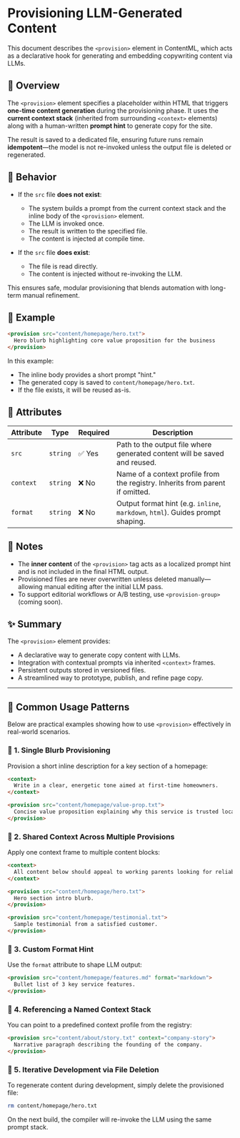 # Provisioning LLM-Generated Content

This document describes the `<provision>` element in ContentML, which acts as a declarative hook for generating and embedding copywriting content via LLMs.

## 📘 Overview

The `<provision>` element specifies a placeholder within HTML that triggers **one-time content generation** during the provisioning phase. It uses the **current context stack** (inherited from surrounding `<context>` elements) along with a human-written **prompt hint** to generate copy for the site.

The result is saved to a dedicated file, ensuring future runs remain **idempotent**—the model is not re-invoked unless the output file is deleted or regenerated.

## 🔧 Behavior

* If the `src` file **does not exist**:

  * The system builds a prompt from the current context stack and the inline body of the `<provision>` element.
  * The LLM is invoked once.
  * The result is written to the specified file.
  * The content is injected at compile time.

* If the `src` file **does exist**:

  * The file is read directly.
  * The content is injected without re-invoking the LLM.

This ensures safe, modular provisioning that blends automation with long-term manual refinement.

## 🧩 Example

```html
<provision src="content/homepage/hero.txt">
  Hero blurb highlighting core value proposition for the business
</provision>
```

In this example:

* The inline body provides a short prompt "hint."
* The generated copy is saved to `content/homepage/hero.txt`.
* If the file exists, it will be reused as-is.

## 🧪 Attributes

| Attribute | Type     | Required | Description                                                                    |
| --------- | -------- | -------- | ------------------------------------------------------------------------------ |
| `src`     | `string` | ✅ Yes    | Path to the output file where generated content will be saved and reused.      |
| `context` | `string` | ❌ No     | Name of a context profile from the registry. Inherits from parent if omitted.  |
| `format`  | `string` | ❌ No     | Output format hint (e.g. `inline`, `markdown`, `html`). Guides prompt shaping. |

## 🧠 Notes

* The **inner content** of the `<provision>` tag acts as a localized prompt hint and is not included in the final HTML output.
* Provisioned files are never overwritten unless deleted manually—allowing manual editing after the initial LLM pass.
* To support editorial workflows or A/B testing, use `<provision-group>` (coming soon).

## ✨ Summary

The `<provision>` element provides:

* A declarative way to generate copy content with LLMs.
* Integration with contextual prompts via inherited `<context>` frames.
* Persistent outputs stored in versioned files.
* A streamlined way to prototype, publish, and refine page copy.

----

## 🧰 Common Usage Patterns

Below are practical examples showing how to use `<provision>` effectively in real-world scenarios.

### 🔹 1. Single Blurb Provisioning

Provision a short inline description for a key section of a homepage:

```html
<context>
  Write in a clear, energetic tone aimed at first-time homeowners.
</context>

<provision src="content/homepage/value-prop.txt">
  Concise value proposition explaining why this service is trusted locally.
</provision>
```

### 🔹 2. Shared Context Across Multiple Provisions

Apply one context frame to multiple content blocks:

```html
<context>
  All content below should appeal to working parents looking for reliable, affordable service.
</context>

<provision src="content/homepage/hero.txt">
  Hero section intro blurb.
</provision>

<provision src="content/homepage/testimonial.txt">
  Sample testimonial from a satisfied customer.
</provision>
```

### 🔹 3. Custom Format Hint

Use the `format` attribute to shape LLM output:

```html
<provision src="content/homepage/features.md" format="markdown">
  Bullet list of 3 key service features.
</provision>
```

### 🔹 4. Referencing a Named Context Stack

You can point to a predefined context profile from the registry:

```html
<provision src="content/about/story.txt" context="company-story">
  Narrative paragraph describing the founding of the company.
</provision>
```

### 🔹 5. Iterative Development via File Deletion

To regenerate content during development, simply delete the provisioned file:

```sh
rm content/homepage/hero.txt
```

On the next build, the compiler will re-invoke the LLM using the same prompt stack.

